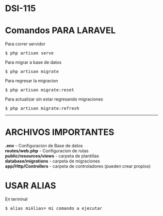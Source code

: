 # DSI-115

# Comandos PARA LARAVEL
Para correr servidor <br>
<div class="highlight highlight-source-shell"><pre>$ php artisan serve</pre></div>
Para migrar a base de datos <br>
<div class="highlight highlight-source-shell"><pre>$ php artisan migrate</pre></div>
Para regresar la migracion <br>
<div class="highlight highlight-source-shell"><pre>$ php artisan migrate:reset</pre></div>
Para actualizar sin estar regresando migraciones <br>
<div class="highlight highlight-source-shell"><pre>$ php artisan migrate:refresh</pre></div>
<hr>

# ARCHIVOS IMPORTANTES
<b>.env</b> - Configuracion de Base de datos <br>
<b>routes/web.php</b> - Configuracion de rutas <br>
<b>public/resources/views</b> - carpeta de plantillas <br>
<b>database/migrations</b> - carpeta de migraciones <br>
<b>app/Http/Controllers</b> - carpeta de controladores (pueden crear propios) <br>


# USAR ALIAS
En terminal  <br>
<div class="highlight highlight-source-shell"><pre>$ alias miAlias= mi comando a ejecutar</pre></div>
